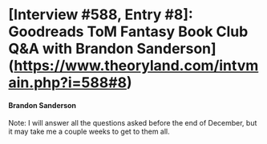 # [Interview #588, Entry #8]: Goodreads ToM Fantasy Book Club Q&A with Brandon Sanderson](https://www.theoryland.com/intvmain.php?i=588#8)

#### Brandon Sanderson

Note: I will answer all the questions asked before the end of December, but it may take me a couple weeks to get to them all.

